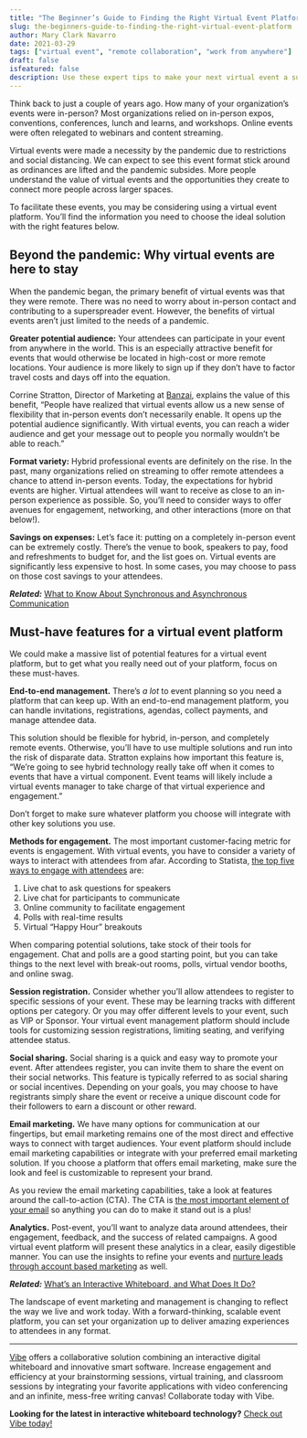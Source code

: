 ```yaml
---
title: "The Beginner’s Guide to Finding the Right Virtual Event Platform"
slug: the-beginners-guide-to-finding-the-right-virtual-event-platform
author: Mary Clark Navarro
date: 2021-03-29
tags: ["virtual event", "remote collaboration", "work from anywhere"]
draft: false
isfeatured: false
description: Use these expert tips to make your next virtual event a success.
---
```




Think back to just a couple of years ago. How many of your organization’s events were in-person? Most organizations relied on in-person expos, conventions, conferences, lunch and learns, and workshops. Online events were often relegated to webinars and content streaming.

Virtual events were made a necessity by the pandemic due to restrictions and social distancing. We can expect to see this event format stick around as ordinances are lifted and the pandemic subsides. More people understand the value of virtual events and the opportunities they create to connect more people across larger spaces.

To facilitate these events, you may be considering using a virtual event platform. You’ll find the information you need to choose the ideal solution with the right features below.

## Beyond the pandemic: Why virtual events are here to stay

When the pandemic began, the primary benefit of virtual events was that they were remote. There was no need to worry about in-person contact and contributing to a superspreader event. However, the benefits of virtual events aren’t just limited to the needs of a pandemic.

**Greater potential audience:**
Your attendees can participate in your event from anywhere in the world. This is an especially attractive benefit for events that would otherwise be located in high-cost or more remote locations. Your audience is more likely to sign up if they don’t have to factor travel costs and days off into the equation.

Corrine Stratton, Director of Marketing at [Banzai](https://www.banzai.io/), explains the value of this benefit, “People have realized that virtual events allow us a new sense of flexibility that in-person events don’t necessarily enable. It opens up the potential audience significantly. With virtual events, you can reach a wider audience and get your message out to people you normally wouldn’t be able to reach.”

**Format variety:**
Hybrid professional events are definitely on the rise. In the past, many organizations relied on streaming to offer remote attendees a chance to attend in-person events. Today, the expectations for hybrid events are higher. Virtual attendees will want to receive as close to an in-person experience as possible. So, you’ll need to consider ways to offer avenues for engagement, networking, and other interactions (more on that below!).

**Savings on expenses:**
Let’s face it: putting on a completely in-person event can be extremely costly. There’s the venue to book, speakers to pay, food and refreshments to budget for, and the list goes on. Virtual events are significantly less expensive to host. In some cases, you may choose to pass on those cost savings to your attendees.

***Related:*** [What to Know About Synchronous and Asynchronous Communication](https://vibe.us/blog/what-you-need-to-know-about-synchronous-and-asynchronous-communication/)

## Must-have features for a virtual event platform

We could make a massive list of potential features for a virtual event platform, but to get what you really need out of your platform, focus on these must-haves.

**End-to-end management.**
There’s *a lot* to event planning so you need a platform that can keep up. With an end-to-end management platform, you can handle invitations, registrations, agendas, collect payments, and manage attendee data.

This solution should be flexible for hybrid, in-person, and completely remote events. Otherwise, you’ll have to use multiple solutions and run into the risk of disparate data. Stratton explains how important this feature is, “We’re going to see hybrid technology really take off when it comes to events that have a virtual component. Event teams will likely include a virtual events manager to take charge of that virtual experience and engagement.”

Don’t forget to make sure whatever platform you choose will integrate with other key solutions you use.

**Methods for engagement.**
The most important customer-facing metric for events is engagement. With virtual events, you have to consider a variety of ways to interact with attendees from afar. According to Statista, [the top five ways to engage with attendees](https://www.statista.com/statistics/1134517/global-virtual-conference-engagement-methods/) are:

1. Live chat to ask questions for speakers
2. Live chat for participants to communicate
3. Online community to facilitate engagement
4. Polls with real-time results
5. Virtual “Happy Hour” breakouts 

When comparing potential solutions, take stock of their tools for engagement. Chat and polls are a good starting point, but you can take things to the next level with break-out rooms, polls, virtual vendor booths, and online swag.

**Session registration.**
Consider whether you’ll allow attendees to register to specific sessions of your event. These may be learning tracks with different options per category. Or you may offer different levels to your event, such as VIP or Sponsor. Your virtual event management platform should include tools for customizing session registrations, limiting seating, and verifying attendee status.

**Social sharing.**
Social sharing is a quick and easy way to promote your event. After attendees register, you can invite them to share the event on their social networks. This feature is typically referred to as social sharing or social incentives. Depending on your goals, you may choose to have registrants simply share the event or receive a unique discount code for their followers to earn a discount or other reward.

**Email marketing.**
We have many options for communication at our fingertips, but email marketing remains one of the most direct and effective ways to connect with target audiences. Your event platform should include email marketing capabilities or integrate with your preferred email marketing solution. If you choose a platform that offers email marketing, make sure the look and feel is customizable to represent your brand.

As you review the email marketing capabilities, take a look at features around the call-to-action (CTA). The CTA is [the most important element of your email](https://www.banzai.io/blog/writing-event-outreach-emails) so anything you can do to make it stand out is a plus!

**Analytics.**
Post-event, you’ll want to analyze data around attendees, their engagement, feedback, and the success of related campaigns. A good virtual event platform will present these analytics in a clear, easily digestible manner. You can use the insights to refine your events and [nurture leads through account based marketing](https://www.banzai.io/blog/abm-and-virtual-events) as well.

***Related:*** [What’s an Interactive Whiteboard, and What Does It Do?](https://vibe.us/blog/interactive-whiteboard-what-is-it-and-what-does-it-do/)

The landscape of event marketing and management is changing to reflect the way we live and work today. With a forward-thinking, scalable event platform, you can set your organization up to deliver amazing experiences to attendees in any format. 



----------

[Vibe](https://vibe.us/) offers a collaborative solution combining an interactive digital whiteboard and innovative smart software. Increase engagement and efficiency at your brainstorming sessions, virtual training, and classroom sessions by integrating your favorite applications with video conferencing and an infinite, mess-free writing canvas! Collaborate today with Vibe.

**Looking for the latest in interactive whiteboard technology?** [Check out Vibe today!](https://vibe.us/order/)
